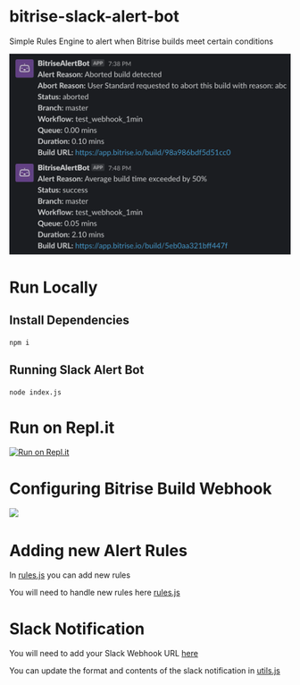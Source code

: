 # bitrise-slack-alert-bot
Simple Rules Engine to alert when Bitrise builds meet certain conditions

![](images/alert.png)

# Run Locally

## Install Dependencies

```npm i```

## Running Slack Alert Bot

```node index.js```

# Run on Repl.it

[![Run on Repl.it](https://repl.it/badge/github/DamienBitrise/bitrise-slack-alert-bot)](https://repl.it/github/DamienBitrise/bitrise-slack-alert-bot)

# Configuring Bitrise Build Webhook

![](images/webhook.png)

# Adding new Alert Rules

In [rules.js](https://github.com/DamienBitrise/bitrise-slack-alert-bot/blob/master/rules.js#L1-L32) you can add new rules

You will need to handle new rules here [rules.js](https://github.com/DamienBitrise/bitrise-slack-alert-bot/blob/master/rules.js#L54-L98)

# Slack Notification

You will need to add your Slack Webhook URL [here](https://github.com/DamienBitrise/bitrise-slack-alert-bot/blob/master/utils.js#L2)

You can update the format and contents of the slack notification in [utils.js](https://github.com/DamienBitrise/bitrise-slack-alert-bot/blob/master/utils.js#L12-L60)

